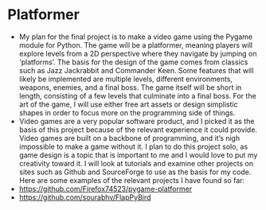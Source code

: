 # Platformer
* My plan for the final project is to make a video game using the Pygame module for Python. The game will be a platformer, meaning players will explore levels from a 2D perspective where they navigate by jumping on ‘platforms’. The basis for the design of the game comes from classics such as Jazz Jackrabbit and Commander Keen. Some features that will likely be implemented are multiple levels, different environments, weapons, enemies, and a final boss. The game itself will be short in length, consisting of a few levels that culminate into a final boss. For the art of the game, I will use either free art assets or design simplistic shapes in order to focus more on the programming side of things.
* Video games are a very popular software product, and I picked it as the basis of this project because of the relevant experience it could provide. Video games are built on a backbone of programming, and it’s nigh impossible to make a game without it. I plan to do this project solo, as game design is a topic that is important to me and I would love to put my creativity toward it. I will look at tutorials and examine other projects on sites such as Github and SourceForge to use as the basis for my code. Here are some examples of the relevant projects I have found so far:
* https://github.com/Firefox74523/pygame-platformer
* https://github.com/sourabhv/FlapPyBird
